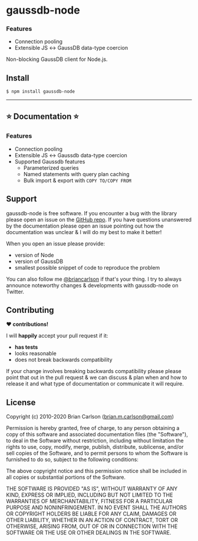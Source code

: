 # gaussdb-node

<!-- ### :star: [Documentation](https://node-gaussdb.com) :star: -->

### Features

- Connection pooling
- Extensible JS ↔ GaussDB data-type coercion

Non-blocking GaussDB client for Node.js.

## Install

```sh
$ npm install gaussdb-node
```

---

## :star: Documentation :star:

### Features

- Connection pooling
- Extensible JS ↔ Gaussdb data-type coercion
- Supported Gaussdb features
  - Parameterized queries
  - Named statements with query plan caching
  - Bulk import & export with `COPY TO/COPY FROM`


## Support

gaussdb-node is free software. If you encounter a bug with the library please open an issue on the [GitHub repo](https://github.com/HuaweiCloudDeveloper/gaussdb-node). If you have questions unanswered by the documentation please open an issue pointing out how the documentation was unclear & I will do my best to make it better!

When you open an issue please provide:

- version of Node
- version of GaussDB
- smallest possible snippet of code to reproduce the problem

You can also follow me [@briancarlson](https://twitter.com/briancarlson) if that's your thing. I try to always announce noteworthy changes & developments with gaussdb-node on Twitter.

## Contributing

**:heart: contributions!**

I will **happily** accept your pull request if it:

- **has tests**
- looks reasonable
- does not break backwards compatibility

If your change involves breaking backwards compatibility please please point that out in the pull request & we can discuss & plan when and how to release it and what type of documentation or communicate it will require.


## License

Copyright (c) 2010-2020 Brian Carlson (brian.m.carlson@gmail.com)

Permission is hereby granted, free of charge, to any person obtaining a copy
of this software and associated documentation files (the "Software"), to deal
in the Software without restriction, including without limitation the rights
to use, copy, modify, merge, publish, distribute, sublicense, and/or sell
copies of the Software, and to permit persons to whom the Software is
furnished to do so, subject to the following conditions:

The above copyright notice and this permission notice shall be included in
all copies or substantial portions of the Software.

THE SOFTWARE IS PROVIDED "AS IS", WITHOUT WARRANTY OF ANY KIND, EXPRESS OR
IMPLIED, INCLUDING BUT NOT LIMITED TO THE WARRANTIES OF MERCHANTABILITY,
FITNESS FOR A PARTICULAR PURPOSE AND NONINFRINGEMENT. IN NO EVENT SHALL THE
AUTHORS OR COPYRIGHT HOLDERS BE LIABLE FOR ANY CLAIM, DAMAGES OR OTHER
LIABILITY, WHETHER IN AN ACTION OF CONTRACT, TORT OR OTHERWISE, ARISING FROM,
OUT OF OR IN CONNECTION WITH THE SOFTWARE OR THE USE OR OTHER DEALINGS IN
THE SOFTWARE.
